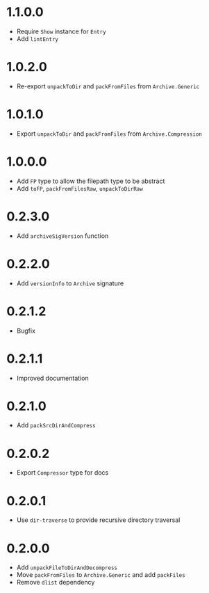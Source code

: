# 1.1.0.0

  * Require `Show` instance for `Entry`
  * Add `lintEntry`

# 1.0.2.0

  * Re-export `unpackToDir` and `packFromFiles` from `Archive.Generic`

# 1.0.1.0

  * Export `unpackToDir` and `packFromFiles` from `Archive.Compression`

# 1.0.0.0

  * Add `FP` type to allow the filepath type to be abstract
  * Add `toFP`, `packFromFilesRaw`, `unpackToDirRaw`

# 0.2.3.0

  * Add `archiveSigVersion` function

# 0.2.2.0

  * Add `versionInfo` to `Archive` signature

# 0.2.1.2

  * Bugfix

# 0.2.1.1

  * Improved documentation

# 0.2.1.0

  * Add `packSrcDirAndCompress`

# 0.2.0.2

  * Export `Compressor` type for docs

# 0.2.0.1

  * Use `dir-traverse` to provide recursive directory traversal

# 0.2.0.0

  * Add `unpackFileToDirAndDecompress`
  * Move `packFromFiles` to `Archive.Generic` and add `packFiles`
  * Remove `dlist` dependency
